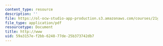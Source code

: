```yaml
---
content_type: resource
description: ''
file: https://ol-ocw-studio-app-production.s3.amazonaws.com/courses/21g-114-chinese-vi-streamlined-spring-2005/59a3157ef2bb624877de25b373742db7_MIT21G_114S05_3_10j.pdf
file_type: application/pdf
resourcetype: Document
title: http://www
uid: 59a3157e-f2bb-6248-77de-25b373742db7
---
```

